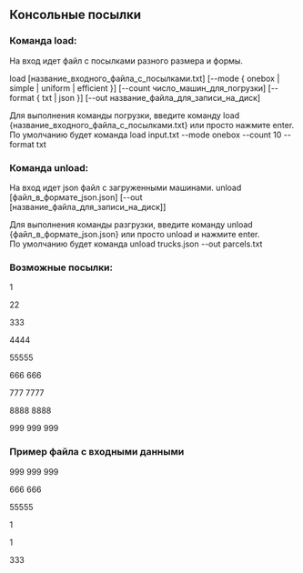 ## Консольные посылки

### Команда load:
На вход идет файл с посылками разного размера и формы.

load [название_входного_файла_с_посылками.txt] [--mode { onebox | simple | uniform | efficient }] [--count число_машин_для_погрузки] [--format { txt | json }] [--out название_файла_для_записи_на_диск]

Для выполнения команды погрузки, введите команду load {название_входного_файла_с_посылками.txt} или просто нажмите enter.  
По умолчанию будет команда load input.txt --mode onebox --count 10 --format txt

### Команда unload:
На вход идет json файл с загруженными машинами.
unload [файл_в_формате_json.json] [--out [название_файла_для_записи_на_диск]]

Для выполнения команды разгрузки, введите команду unload {файл_в_формате_json.json} или просто unload и нажмите enter.  
По умолчанию будет команда unload trucks.json --out parcels.txt

### Возможные посылки:
1

22

333

4444

55555

666
666

777
7777

8888
8888

999
999
999


### Пример файла c входными данными
999
999
999

666
666

55555

1

1

333
